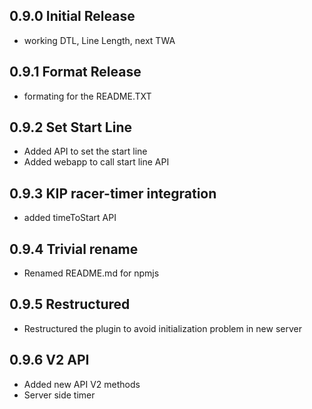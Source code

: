 ## 0.9.0 Initial Release
+ working DTL, Line Length, next TWA
## 0.9.1 Format Release
+ formating for the README.TXT
## 0.9.2 Set Start Line
+ Added API to set the start line
+ Added webapp to call start line API
## 0.9.3 KIP racer-timer integration
 + added timeToStart API
## 0.9.4 Trivial rename
 + Renamed README.md for npmjs
## 0.9.5 Restructured
 + Restructured the plugin to avoid initialization problem in new server
## 0.9.6 V2 API
 + Added new API V2 methods
 + Server side timer